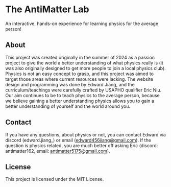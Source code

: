 # The AntiMatter Lab
An interactive, hands-on experience for learning physics for the average person!

## About
This project was created originally in the summer of 2024 as a passion project to give the world a better understanding of what physics really is (it was also originally designed to get more people to join a local physics club). Physics is not an easy concept to grasp, and this project was aimed to target those areas where current resources were lacking. The website design and programming was done by Edward Jiang, and the curriculum/teachings were carefully crafted by USAPHO qualifier Eric Niu. Our aim continues to be to teach physics to the average person, because we believe gaining a better understanding physics allows you to gain a better understanding of yourself and the world around you.

## Contact
If you have any questions, about physics or not, you can contact Edward via discord (edward.jiang_) or email (edward456jiang@gmail.com). If the question is physics related, you are much better off asking Eric (discord: antimatter162, email: antimatter5175@gmail.com).

## License
This project is licensed under the MIT License.
